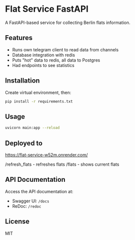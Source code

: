 
# Flat Service FastAPI

A FastAPI-based service for collecting Berlin flats information.

## Features

- Runs own telegram client to read data from channels
- Database integration with redis
- Puts "hot" data to redis, all data to Postgres
- Had endpoints to see statistics

## Installation

Create virtual environment, then:

```bash
pip install -r requirements.txt
```

## Usage

```bash
uvicorn main:app --reload
```

## Deployed to

https://flat-service-w52m.onrender.com/

/refresh_flats - refreshes flats
/flats - shows current flats

## API Documentation

Access the API documentation at:
- Swagger UI: `/docs`
- ReDoc: `/redoc`

## License

MIT